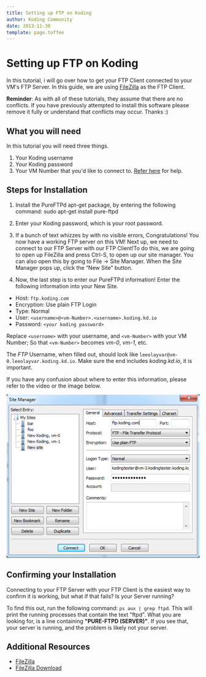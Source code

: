 ```yaml
---
title: Setting up FTP on Koding
author: Koding Community
date: 2013-11-30
template: page.toffee
---
```


# Setting up FTP on Koding

In this tutorial, i will go over how to get your FTP Client connected to your 
VM's FTP Server. In this guide, we are using 
[FileZilla](https://filezilla-project.org/) as the FTP Client.

**Reminder**: As with all of these tutorials, they assume that there are no 
conflicts. If you have previously attempted to install this software please 
remove it fully or understand that conflicts may occur. Thanks :)

## What you will need

In this tutorial you will need three things.

1. Your Koding username
2. Your Koding password
3. Your VM Number that you'd like to connect to. [Refer 
here](/faq/find-your-vm-number) for help.

## Steps for Installation

1. Install the PureFTPd apt-get package, by entering the following command: 
sudo apt-get install pure-ftpd

2. Enter your Koding password, which is your root password.

3. If a bunch of text whizzes by with no visible errors, Congratulations! You 
now have a working FTP server on this VM! Next up, we need to connect to our 
FTP Server with our FTP Client!To do this, we are going to open up FileZilla 
and press Ctrl-S, to open up our site manager. You can also open this by going 
to File -> Site Manager. When the Site Manager pops up, click the “New Site” 
button.

4. Now, the last step is to enter our PureFTPd information! Enter the following 
information into your New Site. 

  - Host: `ftp.koding.com`
  - Encryption: Use plain FTP Login
  - Type: Normal
  - User: `<username>@<vm-Number>.<username>.koding.kd.io`
  - Password: `<your koding password>`

  Replace `<username>` with your username, and `<vm-Number>` with your VM 
Number; So that `<vm-Number>` becomes _vm-0_, _vm-1_, etc.

  The *FTP* Username, when filled out, should look like 
`leeolayvar@vm-0.leeolayvar.koding.kd.io`. Make sure the end includes 
_koding.kd.io_, it is important.

  If you have any confusion about where to enter this information, please refer 
to the video or the image below.

  ![FTP Client Settings](ftpsettings.png)

## Confirming your Installation

Connecting to your FTP Server with your FTP Client is the easiest way to confirm it is working, but what if that fails? Is your Server running?

To find this out, run the following command: `ps aux | grep ftpd`. This will print the running processes that contain the text "ftpd". What you are looking for, is a line containing **"PURE-FTPD (SERVER)"**. If you see that, your server is running, and the problem is likely not your server.

## Additional Resources

  * [FileZilla](https://filezilla-project.org/)
  * [FileZilla Download](https://filezilla-project.org/download.php?type=client)
